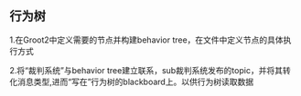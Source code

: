 ## 行为树
1.在Groot2中定义需要的节点并构建behavior tree，在文件中定义节点的具体执行方式

2.将“裁判系统”与behavior tree建立联系，sub裁判系统发布的topic，并将其转化消息类型,进而“写在”行为树的blackboard上。以供行为树读取数据
